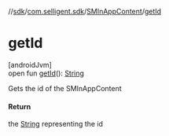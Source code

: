 //[sdk](../../../index.md)/[com.selligent.sdk](../index.md)/[SMInAppContent](index.md)/[getId](get-id.md)

# getId

[androidJvm]\
open fun [getId](get-id.md)(): [String](https://developer.android.com/reference/kotlin/java/lang/String.html)

Gets the id of the SMInAppContent

#### Return

the [String](https://developer.android.com/reference/kotlin/java/lang/String.html) representing the id

